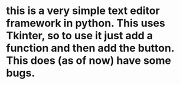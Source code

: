 # this is a very simple text editor framework in python. This uses Tkinter, so to use it just add a function and then add the button. This does (as of now) have some bugs. 
